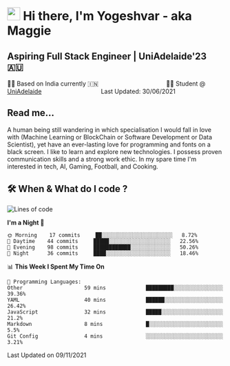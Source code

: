 <h1><img src="https://emojis.slackmojis.com/emojis/images/1531849430/4246/blob-sunglasses.gif?1531849430" width="30"/> Hi there, I'm Yogeshvar - aka Maggie</h1>

## Aspiring Full Stack Engineer | UniAdelaide'23 🇦🇺  
🏂🏻  Based on India currently 🇮🇳 &nbsp;&nbsp;&nbsp;&nbsp;&nbsp;&nbsp;&nbsp;&nbsp;&nbsp;&nbsp;&nbsp;&nbsp;&nbsp;&nbsp;&nbsp;&nbsp;&nbsp;&nbsp;&nbsp;&nbsp;&nbsp;&nbsp;&nbsp;&nbsp;&nbsp;&nbsp;&nbsp;&nbsp;&nbsp;&nbsp;&nbsp;&nbsp;&nbsp;&nbsp;&nbsp;&nbsp;&nbsp;&nbsp;&nbsp;👨‍💻 Student @ [UniAdelaide](https://www.adelaide.edu.au)   &nbsp;&nbsp;&nbsp;&nbsp;&nbsp;&nbsp;&nbsp;&nbsp;&nbsp;&nbsp;&nbsp;&nbsp;&nbsp;&nbsp;&nbsp;&nbsp;&nbsp;&nbsp;&nbsp;&nbsp;&nbsp;&nbsp;&nbsp;&nbsp;&nbsp;&nbsp;&nbsp;&nbsp;&nbsp;&nbsp;&nbsp;&nbsp; &nbsp;Last Updated: 30/06/2021

## Read me...

A human being still wandering in which specialisation I would fall in love with (Machine Learning or BlockChain or Software Development or Data Scientist), yet have an ever-lasting love for programming and fonts on a black screen. I like to learn and explore new technologies. I possess proven communication skills and a strong work ethic. In my spare time I'm interested in tech, AI, Gaming, Football, and Cooking.

## 🛠 When & What do I code ?  

<!--START_SECTION:waka-->
![Lines of code](https://img.shields.io/badge/From%20Hello%20World%20I%27ve%20Written-110387%20lines%20of%20code-blue)

**I'm a Night 🦉** 

```text
🌞 Morning    17 commits     ██░░░░░░░░░░░░░░░░░░░░░░░   8.72% 
🌆 Daytime    44 commits     █████░░░░░░░░░░░░░░░░░░░░   22.56% 
🌃 Evening    98 commits     ████████████░░░░░░░░░░░░░   50.26% 
🌙 Night      36 commits     ████░░░░░░░░░░░░░░░░░░░░░   18.46%

```


📊 **This Week I Spent My Time On** 

```text
💬 Programming Languages: 
Other                    59 mins             █████████░░░░░░░░░░░░░░░░   39.36% 
YAML                     40 mins             ██████░░░░░░░░░░░░░░░░░░░   26.42% 
JavaScript               32 mins             █████░░░░░░░░░░░░░░░░░░░░   21.2% 
Markdown                 8 mins              █░░░░░░░░░░░░░░░░░░░░░░░░   5.5% 
Git Config               4 mins              ░░░░░░░░░░░░░░░░░░░░░░░░░   3.21%

```


 Last Updated on 09/11/2021
<!--END_SECTION:waka-->
